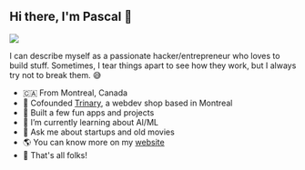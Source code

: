 ## Hi there, I'm Pascal 👋

<picture align="right">
    <source
      srcset="https://github-readme-stats.vercel.app/api?username=milhouse1337&show_icons=true&theme=dark&border=false&hide_rank=true&include_all_commits=true&show=prs_merged" 
      media="(prefers-color-scheme: dark)"
    />
    <source
      srcset="https://github-readme-stats.vercel.app/api?username=milhouse1337&show_icons=true&theme=light&border=false&hide_rank=true&include_all_commits=true&show=prs_merged" 
      media="(prefers-color-scheme: light), (prefers-color-scheme: no-preference)"
    />
    <img src="https://github-readme-stats.vercel.app/api?username=milhouse1337&show_icons=true&theme=light&border=false&hide_rank=true&include_all_commits=true&show=prs_merged" />
</picture>

I can describe myself as a passionate hacker/entrepreneur who loves to build stuff. Sometimes, I tear things apart to see how they work, but I always try not to break them. 😅

- 🇨🇦 From Montreal, Canada
- 🎉 Cofounded [Trinary](https://trinary.ca), a webdev shop based in Montreal
- 🚜 Built a few fun apps and projects
- 🌱 I’m currently learning about AI/ML
- 💬 Ask me about startups and old movies
- 🌎 You can know more on my [website](https://pascalmeunier.info/)
- 🥕 That's all folks!

<!--
**milhouse1337/milhouse1337** is a ✨ _special_ ✨ repository because its `README.md` (this file) appears on your GitHub profile.

Here are some ideas to get you started:

- 🔭 I’m currently working on ...
- 🌱 I’m currently learning ...
- 👯 I’m looking to collaborate on ...
- 🤔 I’m looking for help with ...
- 💬 Ask me about ...
- 📫 How to reach me: ...
- 😄 Pronouns: ...
- ⚡ Fun fact: ...
-->
